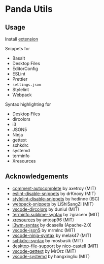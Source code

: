 # Panda Utils

## Usage

Install [extension](https://marketplace.visualstudio.com/items?itemName=EdwinKofler.vscode-panda-utils)

Snippets for

- Basalt
- Desktop Files
- EditorConfig
- ESLint
- Prettier
- `settings.json`
- Stylelint
- Webpack

Syntax highlighting for

- Desktop Files
- dircolors
- i3
- JSON5
- Ninja
- gettext
- sxhkdrc
- systemd
- terminfo
- Xresources

## Acknowledgements

- [comment-autocomplete](https://github.com/axetroy/vscode-comment-autocomplete) by axetroy (MIT)
- [eslint-disable-snippets](https://github.com/drKnoxy/eslint-disable-snippets) by drKnoxy (MIT)
- [stylelint-disable-snippets](https://github.com/hedinne/stylelint-disable-snippets) by hedinne (ISC)
- [webpack-snippets](https://github.com/LiShiSangZi/webpack-snippets) by LiShiSangZi (MIT)
- [vscode-dircolors](https://github.com/duniul/vscode-dircolors) by duniul (MIT)
- [terminfo.sublime-syntax](https://github.com/zgracem/terminfo.sublime-syntax) by zgracem (MIT)
- [xresources](https://github.com/antcap96/xresources) by antcap96 (MIT)
- [i3wm-syntax](https://github.com/dcasella/i3wm-syntax) by dcasella (Apache-2.0)
- [vscode-json5](https://github.com/mrmlnc/vscode-json5) by mrmlnc (MIT)
- [vscode-ninja-syntax](https://github.com/melak47/vscode-ninja-syntax) by melak47 (MIT)
- [sxhkdrc-syntax](https://github.com/mosbasik/sxhkdrc-syntax) by mosbasik (MIT)
- [desktop-file-support](https://github.com/nico-castell/desktop-file-support) by nico-castell (MIT)
- [vscode-gettext](https://github.com/MrOrz/vscode-gettext) by MrOrz (MIT)
- [vscode-systemd](https://github.com/hangxingliu/vscode-systemd) by hangxingliu (MIT)
